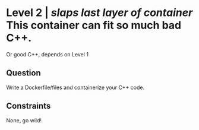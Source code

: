 # Level 2 | *slaps last layer of container* This container can fit so much bad C++.
Or good C++, depends on Level 1

## Question
Write a Dockerfile/files and containerize your C++ code.

## Constraints
None, go wild!

